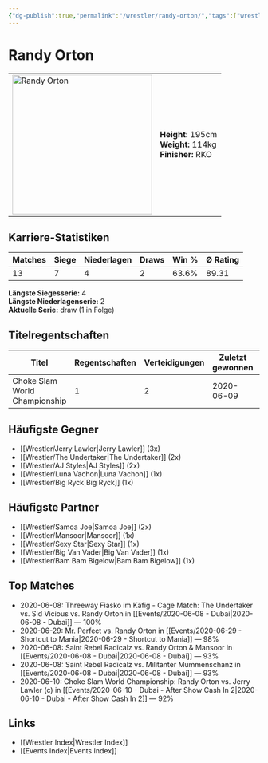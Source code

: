 ```yaml
---
{"dg-publish":true,"permalink":"/wrestler/randy-orton/","tags":["wrestler"],"noteIcon":"","created":"2025-08-11T09:33:20.572+02:00"}
---
```



# Randy Orton

<table>
<tr>
<td><img src="Randy Orton.png" width="280" alt="Randy Orton"></td>
<td>
<b>Height:</b> 195cm<br>
<b>Weight:</b> 114kg<br>
<b>Finisher:</b> RKO<br>
</td>
</tr>
</table>

## Karriere-Statistiken

| Matches | Siege | Niederlagen | Draws | Win % | Ø Rating |
|---------|-------|-------------|-------|-------|-----------|
| 13 | 7 | 4 | 2 | 63.6% | 89.31 |

**Längste Siegesserie:** 4<br>**Längste Niederlagenserie:** 2<br>**Aktuelle Serie:** draw (1 in Folge)

## Titelregentschaften
| Titel | Regentschaften | Verteidigungen | Zuletzt gewonnen | Aktuell |
|-------|---------------|----------------|------------------|---------|
| Choke Slam World Championship | 1 | 2 | 2020-06-09 | ✅ |


## Häufigste Gegner
- [[Wrestler/Jerry Lawler\|Jerry Lawler]] (3x)
- [[Wrestler/The Undertaker\|The Undertaker]] (2x)
- [[Wrestler/AJ Styles\|AJ Styles]] (2x)
- [[Wrestler/Luna Vachon\|Luna Vachon]] (1x)
- [[Wrestler/Big Ryck\|Big Ryck]] (1x)

## Häufigste Partner
- [[Wrestler/Samoa Joe\|Samoa Joe]] (2x)
- [[Wrestler/Mansoor\|Mansoor]] (1x)
- [[Wrestler/Sexy Star\|Sexy Star]] (1x)
- [[Wrestler/Big Van Vader\|Big Van Vader]] (1x)
- [[Wrestler/Bam Bam Bigelow\|Bam Bam Bigelow]] (1x)

## Top Matches
- 2020-06-08: Threeway Fiasko im Käfig - Cage Match: The Undertaker vs. Sid Vicious vs. Randy Orton in [[Events/2020-06-08 - Dubai\|2020-06-08 - Dubai]] — 100%
- 2020-06-29: Mr. Perfect vs. Randy Orton in [[Events/2020-06-29 - Shortcut to Mania\|2020-06-29 - Shortcut to Mania]] — 98%
- 2020-06-08: Saint Rebel Radicalz vs. Randy Orton & Mansoor in [[Events/2020-06-08 - Dubai\|2020-06-08 - Dubai]] — 93%
- 2020-06-08: Saint Rebel Radicalz vs. Militanter Mummenschanz in [[Events/2020-06-08 - Dubai\|2020-06-08 - Dubai]] — 93%
- 2020-06-10: Choke Slam World Championship: Randy Orton vs. Jerry Lawler (c) in [[Events/2020-06-10 - Dubai - After Show Cash In 2\|2020-06-10 - Dubai - After Show Cash In 2]] — 92%

## Links
- [[Wrestler Index\|Wrestler Index]]
- [[Events Index\|Events Index]]
